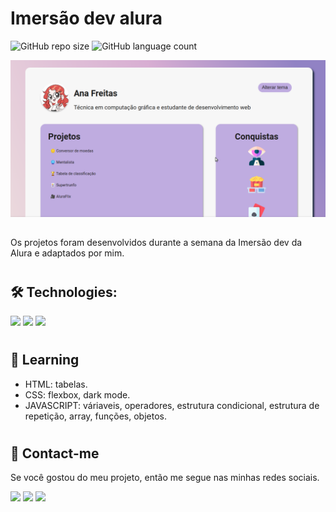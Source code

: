 # Imersão dev alura

![GitHub repo size](https://img.shields.io/github/repo-size/anafts/Imersao-Dev-Projects?style=for-the-badge)
![GitHub language count](https://img.shields.io/github/languages/count/anafts/Imersao-Dev-Projects?style=for-the-badge)

 ![preview](./.github/preview.png)


## 
Os projetos foram desenvolvidos durante a semana da Imersão dev da Alura e adaptados por mim. 

 #


## 🛠️ Technologies: 

<img src="https://img.shields.io/badge/HTML5-E34F26?style=for-the-badge&logo=html5&logoColor=white">
<img src="https://img.shields.io/badge/CSS3-1572B6?style=for-the-badge&logo=css3&logoColor=white">
<img src="https://img.shields.io/badge/JavaScript-F7DF1E?style=for-the-badge&logo=javascript&logoColor=black">


#  
## 🚀 Learning

- HTML: tabelas.
- CSS: flexbox, dark mode.
- JAVASCRIPT: váriaveis, operadores, estrutura condicional, estrutura de repetição, array, funções, objetos.



#

## 💌 Contact-me
Se você gostou do meu projeto, então me segue nas minhas redes sociais. 

<a href="https://www.linkedin.com/in/ana-freitas-794b3523b/" target="_blank"><img src="https://img.shields.io/badge/-LinkedIn-%230077B5?style=for-the-badge&logo=linkedin&logoColor=white" target="_blank"></a>
  <a href="https://www.instagram.com/_beafts/" target="_blank"><img src="https://img.shields.io/badge/-Instagram-%23E4405F?style=for-the-badge&logo=instagram&logoColor=white" target="_blank"></a>
   <a href="https://www.behance.net/anafts" target="_blank"><img src="https://img.shields.io/badge/-Behance-blue?style=for-the-badge&logo=behance&logoColor=white" target="_blank"></a>
